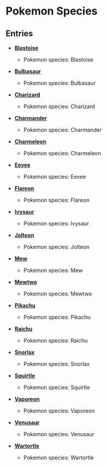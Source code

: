 # Pokemon Species

## Entries

- **[Blastoise](species/blastoise.md)**
  - Pokemon species: Blastoise

- **[Bulbasaur](species/bulbasaur.md)**
  - Pokemon species: Bulbasaur

- **[Charizard](species/charizard.md)**
  - Pokemon species: Charizard

- **[Charmander](species/charmander.md)**
  - Pokemon species: Charmander

- **[Charmeleon](species/charmeleon.md)**
  - Pokemon species: Charmeleon

- **[Eevee](species/eevee.md)**
  - Pokemon species: Eevee

- **[Flareon](species/flareon.md)**
  - Pokemon species: Flareon

- **[Ivysaur](species/ivysaur.md)**
  - Pokemon species: Ivysaur

- **[Jolteon](species/jolteon.md)**
  - Pokemon species: Jolteon

- **[Mew](species/mew.md)**
  - Pokemon species: Mew

- **[Mewtwo](species/mewtwo.md)**
  - Pokemon species: Mewtwo

- **[Pikachu](species/pikachu.md)**
  - Pokemon species: Pikachu

- **[Raichu](species/raichu.md)**
  - Pokemon species: Raichu

- **[Snorlax](species/snorlax.md)**
  - Pokemon species: Snorlax

- **[Squirtle](species/squirtle.md)**
  - Pokemon species: Squirtle

- **[Vaporeon](species/vaporeon.md)**
  - Pokemon species: Vaporeon

- **[Venusaur](species/venusaur.md)**
  - Pokemon species: Venusaur

- **[Wartortle](species/wartortle.md)**
  - Pokemon species: Wartortle
